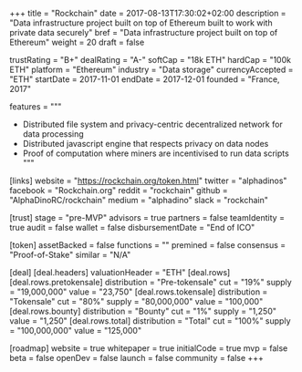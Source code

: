 +++
title = "Rockchain"
date = 2017-08-13T17:30:02+02:00
description = "Data infrastructure project built on top of Ethereum built to work with private data securely"
bref = "Data infrastructure project built on top of Ethereum"
weight = 20
draft = false

trustRating = "B+"
dealRating = "A-"
softCap = "18k ETH"
hardCap = "100k ETH"
platform = "Ethereum"
industry = "Data storage"
currencyAccepted = "ETH"
startDate = 2017-11-01
endDate = 2017-12-01
founded = "France, 2017"

features = """
- Distributed file system and privacy-centric decentralized network for data processing
- Distributed javascript engine that respects privacy on data nodes
- Proof of computation where miners are incentivised to run data scripts
"""

[links]
  website = "https://rockchain.org/token.html"
  twitter = "alphadinos"
  facebook = "Rockchain.org"
  reddit = "rockchain"
  github = "AlphaDinoRC/rockchain"
  medium = "alphadino"
  slack = "rockchain"


[trust]
  stage = "pre-MVP"
  advisors = true
  partners = false
  teamIdentity = true
  audit = false
  wallet = false
  disbursementDate = "End of ICO"

[token]
  assetBacked = false
  functions = ""
  premined = false
  consensus = "Proof-of-Stake"
  similar = "N/A"

[deal]
  [deal.headers]
    valuationHeader = "ETH"
  [deal.rows]
    [deal.rows.pretokensale]
      distribution = "Pre-tokensale"
      cut = "19%"
      supply = "19,000,000"
      value = "23,750"
    [deal.rows.tokensale]
      distribution = "Tokensale"
      cut = "80%"
      supply = "80,000,000"
      value = "100,000"
    [deal.rows.bounty]
      distribution = "Bounty"
      cut = "1%"
      supply = "1,250"
      value = "1,250"
    [deal.rows.total]
      distribution = "Total"
      cut = "100%"
      supply = "100,000,000"
      value = "125,000"

[roadmap]
  website = true
  whitepaper = true
  initialCode = true
  mvp = false
  beta = false
  openDev = false
  launch = false
  community = false
+++
